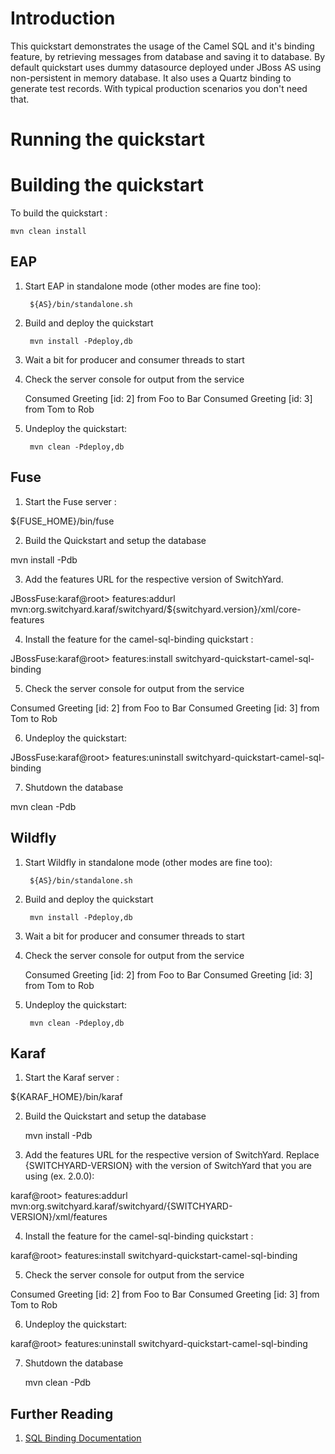Introduction
============
This quickstart demonstrates the usage of the Camel SQL and it's binding feature, by retrieving messages from database and saving it to database. By default quickstart uses dummy datasource deployed under JBoss AS using non-persistent in memory database. It also uses a Quartz binding to generate test records. With typical production scenarios you don't need that.

Running the quickstart
======================


Building the quickstart
======================

To build the quickstart :

```
mvn clean install
```


EAP
----------
1. Start EAP in standalone mode (other modes are fine too):

        ${AS}/bin/standalone.sh

2. Build and deploy the quickstart

        mvn install -Pdeploy,db

3. Wait a bit for producer and consumer threads to start

4. Check the server console for output from the service

    Consumed Greeting [id: 2] from Foo to Bar
    Consumed Greeting [id: 3] from Tom to Rob

5. Undeploy the quickstart:

        mvn clean -Pdeploy,db


Fuse
----------
1. Start the Fuse server :

${FUSE_HOME}/bin/fuse

2. Build the Quickstart and setup the database

mvn install -Pdb

3. Add the features URL for the respective version of SwitchYard.   

JBossFuse:karaf@root> features:addurl mvn:org.switchyard.karaf/switchyard/${switchyard.version}/xml/core-features

4. Install the feature for the camel-sql-binding quickstart :

JBossFuse:karaf@root> features:install switchyard-quickstart-camel-sql-binding

5. Check the server console for output from the service

Consumed Greeting [id: 2] from Foo to Bar
Consumed Greeting [id: 3] from Tom to Rob

6. Undeploy the quickstart:

JBossFuse:karaf@root> features:uninstall switchyard-quickstart-camel-sql-binding

7. Shutdown the database

mvn clean -Pdb


Wildfly
----------
1. Start Wildfly in standalone mode (other modes are fine too):

        ${AS}/bin/standalone.sh

2. Build and deploy the quickstart

        mvn install -Pdeploy,db

3. Wait a bit for producer and consumer threads to start

4. Check the server console for output from the service

    Consumed Greeting [id: 2] from Foo to Bar
    Consumed Greeting [id: 3] from Tom to Rob

5. Undeploy the quickstart:

        mvn clean -Pdeploy,db


Karaf
----------
1. Start the Karaf server :

${KARAF_HOME}/bin/karaf

2. Build the Quickstart and setup the database

    mvn install -Pdb

3. Add the features URL for the respective version of SwitchYard.   Replace {SWITCHYARD-VERSION}
with the version of SwitchYard that you are using (ex. 2.0.0): 

karaf@root> features:addurl mvn:org.switchyard.karaf/switchyard/{SWITCHYARD-VERSION}/xml/features

4. Install the feature for the camel-sql-binding quickstart :

karaf@root> features:install switchyard-quickstart-camel-sql-binding

5. Check the server console for output from the service

Consumed Greeting [id: 2] from Foo to Bar
Consumed Greeting [id: 3] from Tom to Rob

6. Undeploy the quickstart:

karaf@root> features:uninstall switchyard-quickstart-camel-sql-binding

7. Shutdown the database

    mvn clean -Pdb


## Further Reading

1. [SQL Binding Documentation](https://docs.jboss.org/author/display/SWITCHYARD/SQL)